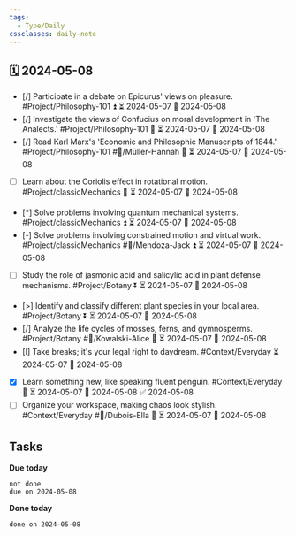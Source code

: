 ```yaml
---
tags:
  - Type/Daily
cssclasses: daily-note
---
```


## 🗓️ 2024-05-08

- [/] Participate in a debate on Epicurus' views on pleasure. #Project/Philosophy-101 ⏫ ⏳ 2024-05-07 📅 2024-05-08
- [/] Investigate the views of Confucius on moral development in 'The Analects.' #Project/Philosophy-101 🔼 ⏳ 2024-05-07 📅 2024-05-08
- [/] Read Karl Marx's 'Economic and Philosophic Manuscripts of 1844.' #Project/Philosophy-101 #👤/Müller-Hannah 🔽 ⏳ 2024-05-07 📅 2024-05-08
- [ ] Learn about the Coriolis effect in rotational motion. #Project/classicMechanics 🔽 ⏳ 2024-05-07 📅 2024-05-08
- [*] Solve problems involving quantum mechanical systems. #Project/classicMechanics ⏫ ⏳ 2024-05-07 📅 2024-05-08
- [-] Solve problems involving constrained motion and virtual work. #Project/classicMechanics #👤/Mendoza-Jack ⏫ ⏳ 2024-05-07 📅 2024-05-08
- [ ] Study the role of jasmonic acid and salicylic acid in plant defense mechanisms. #Project/Botany ⏬ ⏳ 2024-05-07 📅 2024-05-08
- [>] Identify and classify different plant species in your local area. #Project/Botany ⏬ ⏳ 2024-05-07 📅 2024-05-08
- [/] Analyze the life cycles of mosses, ferns, and gymnosperms. #Project/Botany #👤/Kowalski-Alice 🔽 ⏳ 2024-05-07 📅 2024-05-08
- [I] Take breaks; it's your legal right to daydream. #Context/Everyday ⏳ 2024-05-07 📅 2024-05-08
- [x] Learn something new, like speaking fluent penguin. #Context/Everyday 🔼 ⏳ 2024-05-07 📅 2024-05-08 ✅ 2024-05-08
- [ ] Organize your workspace, making chaos look stylish. #Context/Everyday #👤/Dubois-Ella 🔼 ⏳ 2024-05-07 📅 2024-05-08

## Tasks

**Due today**

```tasks
not done
due on 2024-05-08
```

**Done today**

```tasks
done on 2024-05-08
```
            